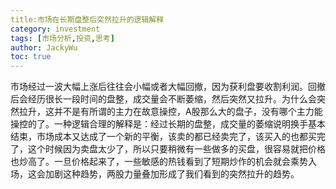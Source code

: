 ```yaml
---
title:市场在长期盘整后突然拉升的逻辑解释
category: investment
tags: [市场分析,投资,思考]
author: JackyWu
toc: true
---
```


市场经过一波大幅上涨后往往会小幅或者大幅回撤，因为获利盘要收割利润。回撤后会经历很长一段时间的盘整，成交量会不断萎缩，然后突然又拉升。为什么会突然拉升，这并不是有所谓的主力在故意操控，A股那么大的盘子，没有哪个主力能操控的了。一种逻辑合理的解释是：经过长期的盘整，成交量的萎缩说明换手基本结束，市场成本又达成了一个新的平衡，该卖的都已经卖完了，该买入的也都买完了，这个时候因为卖盘太少了，所以只要稍微有一些做多的买盘，很容易就把价格也炒高了。一旦价格起来了，一些敏感的热钱看到了短期炒作的机会就会乘势入场，这会加剧这种趋势，两股力量叠加形成了我们看到的突然拉升的趋势。